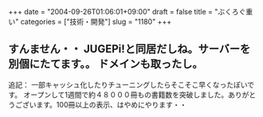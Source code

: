 +++
date = "2004-09-26T01:06:01+09:00"
draft = false
title = "ぶくろぐ重い"
categories = ["技術・開発"]
slug = "1180"
+++

すんません・・
JUGEPi!と同居だしね。サーバーを別個にたてます。。
ドメインも取ったし。
---
追記：
一部キャッシュ化したりチューニングしたらそこそこ早くなったぽいです。
オープンして1週間で約４８０００冊もの書籍数を突破しました。ありがとうございます。100冊以上の表示、はやめにやります・・
